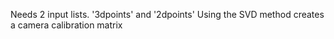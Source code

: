 Needs 2 input lists. '3dpoints' and '2dpoints' Using the SVD method creates a camera calibration matrix
